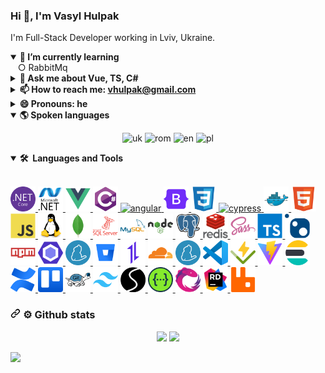### Hi 👋, I'm Vasyl Hulpak

I'm Full-Stack Developer working in Lviv, Ukraine.
<br>
<details open="">
  <summary>
    <b><g-emoji class="g-emoji" alias="hammer_and_wrench" fallback-src="https://github.githubassets.com/images/icons/emoji/unicode/1f6e0.png">🌱</g-emoji> I’m currently learning </b> 
  </summary>
    <div>&nbsp;&nbsp;&nbsp;○ RabbitMq</div>
</details>
<details>
  <summary>
    <b><g-emoji class="g-emoji" alias="hammer_and_wrench" fallback-src="https://github.githubassets.com/images/icons/emoji/unicode/1f6e0.png">💬</g-emoji> Ask me about Vue, TS, C# </b>    </summary>
</details>

<details>
  <summary>
    <b><g-emoji class="g-emoji" alias="hammer_and_wrench" fallback-src="https://github.githubassets.com/images/icons/emoji/unicode/1f6e0.png">📫</g-emoji> How to reach me: <a href="mailto:vhulpak@gmail.com">vhulpak@gmail.com</a></b>    </summary>
</details>

<details>
  <summary>
    <b><g-emoji class="g-emoji" alias="hammer_and_wrench" fallback-src="https://github.githubassets.com/images/icons/emoji/unicode/1f6e0.png">😄</g-emoji>&nbsp;Pronouns:&nbsp;he</b>    </summary>
</details>
<details open="">
  <summary><b><g-emoji class="g-emoji" alias="hammer_and_wrench" fallback-src="https://github.githubassets.com/images/icons/emoji/unicode/1f6e0.png">🌎</g->&nbsp;Spoken&nbsp;languages</b>    </summary>
<div align="center">

![uk](https://img.shields.io/badge/Lang-Ukrainian-green.svg)
![rom](https://img.shields.io/badge/Lang-Romanian-yellow.svg)
![en](https://img.shields.io/badge/Lang-English-blue.svg)
![pl](https://img.shields.io/badge/Lang-Polish-orange.svg)

</div>
  </details>
</li>
<details open="">
  <summary><b><g-emoji class="g-emoji" alias="hammer_and_wrench" fallback-src="https://github.githubassets.com/images/icons/emoji/unicode/1f6e0.png">🛠️</g-emoji>&nbsp;&nbsp;Languages&nbsp;and&nbsp;Tools</b></summary>
  <br>
  <p align="left" dir="auto">
    <a href="https://learn.microsoft.com/en-us/aspnet/core/introduction-to-aspnet-core?view=aspnetcore-7.0" rel="nofollow"> <img src="https://raw.githubusercontent.com/devicons/devicon/master/icons/dotnetcore/dotnetcore-original.svg" alt="dotnetcore" width="40" height="40" style="max-width: 100%;"> </a><a href="https://dotnet.microsoft.com/" rel="nofollow"> <img src="https://raw.githubusercontent.com/devicons/devicon/master/icons/dot-net/dot-net-original-wordmark.svg" alt="dotnet" width="40" height="40" style="max-width: 100%;"> </a>
  <a href="https://www.vuejs.org/" rel="nofollow"> <img src="https://raw.githubusercontent.com/devicons/devicon/master/icons/vuejs/vuejs-original.svg" alt="vuejs" width="40" height="40" style="max-width: 100%;"> </a><a href="https://learn.microsoft.com/en-us/dotnet/csharp/" rel="nofollow"> <img src="https://raw.githubusercontent.com/devicons/devicon/master/icons/csharp/csharp-original.svg" alt="csharp" width="40" height="40" style="max-width: 100%;"> </a>  <a href="https://angular.io" rel="nofollow"> <img src="https://github.com/VasylHulpak/devicon/blob/master/icons/angularjs/angularjs-original.svg" alt="angular" width="40" height="40" data-canonical-src="https://angular.io/assets/images/logos/angular/angular.svg" style="max-width: 100%;"> </a>   <a href="https://getbootstrap.com" rel="nofollow"> <img src="https://raw.githubusercontent.com/devicons/devicon/master/icons/bootstrap/bootstrap-plain.svg" alt="bootstrap" width="40" height="40" style="max-width: 100%;"> </a>  <a href="https://www.w3schools.com/css/" rel="nofollow"> <img src="https://raw.githubusercontent.com/devicons/devicon/master/icons/css3/css3-original.svg" alt="css3" width="40" height="40" style="max-width: 100%;"> </a> <a href="https://www.cypress.io" rel="nofollow"> <img src="https://raw.githubusercontent.com/simple-icons/simple-icons/6e46ec1fc23b60c8fd0d2f2ff46db82e16dbd75f/icons/cypress.svg" alt="cypress" width="40" height="40" style="max-width: 100%;"> </a> <a href="https://www.docker.com/" rel="nofollow"> <img src="https://raw.githubusercontent.com/devicons/devicon/master/icons/docker/docker-original.svg" alt="docker" width="40" height="40" style="max-width: 100%;"> </a>   <a href="https://www.w3.org/html/" rel="nofollow"> <img src="https://raw.githubusercontent.com/devicons/devicon/master/icons/html5/html5-original.svg" alt="html5" width="40" height="40" style="max-width: 100%;"> </a>  <a href="https://developer.mozilla.org/en-US/docs/Web/JavaScript" rel="nofollow"> <img src="https://raw.githubusercontent.com/devicons/devicon/master/icons/javascript/javascript-original.svg" alt="javascript" width="40" height="40" style="max-width: 100%;"> </a>   <a href="https://www.linux.org/" rel="nofollow"> <img src="https://raw.githubusercontent.com/devicons/devicon/master/icons/linux/linux-original.svg" alt="linux" width="40" height="40" style="max-width: 100%;"> </a>  <a href="https://www.mongodb.com/" rel="nofollow"> <img src="https://raw.githubusercontent.com/devicons/devicon/master/icons/mongodb/mongodb-original.svg" alt="mongodb" width="40" height="40" style="max-width: 100%;"> </a> <a href="https://www.microsoft.com/en-us/sql-server" rel="nofollow"> <img src="https://raw.githubusercontent.com/devicons/devicon/master/icons/microsoftsqlserver/microsoftsqlserver-plain-wordmark.svg" alt="mssql" width="40" height="40" style="max-width: 100%;"> </a> <a href="https://www.mysql.com/" rel="nofollow"> <img src="https://raw.githubusercontent.com/devicons/devicon/master/icons/mysql/mysql-original-wordmark.svg" alt="mysql" width="40" height="40" style="max-width: 100%;"> </a><a href="https://nodejs.org" rel="nofollow"> <img src="https://raw.githubusercontent.com/devicons/devicon/master/icons/nodejs/nodejs-original-wordmark.svg" alt="nodejs" width="40" height="40" style="max-width: 100%;"> </a> <a href="https://www.postgresql.org" rel="nofollow"> <img src="https://raw.githubusercontent.com/devicons/devicon/master/icons/postgresql/postgresql-original.svg" alt="postgresql" width="40" height="40" style="max-width: 100%;"> </a> 
    <a href="https://redis.io" rel="nofollow"> <img src="https://raw.githubusercontent.com/devicons/devicon/master/icons/redis/redis-original-wordmark.svg" alt="redis" width="40" height="40" style="max-width: 100%;"> </a> <a href="https://sass-lang.com" rel="nofollow"> <img src="https://raw.githubusercontent.com/devicons/devicon/master/icons/sass/sass-original.svg" alt="sass" width="40" height="40" style="max-width: 100%;"> </a>  <a href="https://www.typescriptlang.org/" rel="nofollow"> <img src="https://raw.githubusercontent.com/devicons/devicon/master/icons/typescript/typescript-original.svg" alt="typescript" width="40" height="40" style="max-width: 100%;"> </a>  
  <a href="https://www.nuget.org/" rel="nofollow"> <img src="https://raw.githubusercontent.com/devicons/devicon/master/icons/nuget/nuget-original.svg" alt="nuget" width="40" height="40" style="max-width: 100%;"> </a>
  <a href="https://www.npmjs.com/" rel="nofollow"> <img src="https://raw.githubusercontent.com/devicons/devicon/master/icons/npm/npm-original-wordmark.svg" alt="npm" width="40" height="40" style="max-width: 100%;"> </a>
     <a href="https://eslint.org/" rel="nofollow"> <img src="https://raw.githubusercontent.com/devicons/devicon/master/icons/eslint/eslint-original.svg" alt="eslint" width="40" height="40" style="max-width: 100%;"> </a>
       <a href="https://yarnpkg.com/" rel="nofollow"> <img src="https://raw.githubusercontent.com/devicons/devicon/master/icons/yarn/yarn-original.svg" alt="yarn" width="40" height="40" style="max-width: 100%;"> </a>     
     <a href="https://bitbucket.org/" rel="nofollow"> <img src="https://raw.githubusercontent.com/devicons/devicon/master/icons/bitbucket/bitbucket-original.svg" alt="bitbucket" width="40" height="40" style="max-width: 100%;"> </a>    
     <a href="https:/axios-http.com/" rel="nofollow"> <img src="https://raw.githubusercontent.com/devicons/devicon/master/icons/axios/axios-plain.svg" alt="axios" width="40" height="40" style="max-width: 100%;"> </a>  
     <a href="https:/www.cloudflare.com/" rel="nofollow"> <img src="https://raw.githubusercontent.com/devicons/devicon/master/icons/cloudflare/cloudflare-original.svg" alt="cloudflare" width="40" height="40" style="max-width: 100%;"> </a>
     <a href="https:/www.yarnpkg.com/" rel="nofollow"> <img src="https://raw.githubusercontent.com/devicons/devicon/master/icons/yarn/yarn-original.svg" alt="yarn" width="40" height="40" style="max-width: 100%;"> </a>
     <a href="https://code.visualstudio.com/" rel="nofollow"> <img src="https://raw.githubusercontent.com/devicons/devicon/master/icons/vscode/vscode-original.svg" alt="yarn" width="40" height="40" style="max-width: 100%;"> </a>
     <a href="https://vitest.dev/" rel="nofollow"> <img src="https://raw.githubusercontent.com/devicons/devicon/master/icons/vitest/vitest-original.svg" alt="vitest" width="40" height="40" style="max-width: 100%;"> </a>
     <a href="https://vitejs.dev/" rel="nofollow"> <img src="https://raw.githubusercontent.com/devicons/devicon/master/icons/vitejs/vitejs-original.svg" alt="vite" width="40" height="40" style="max-width: 100%;"> </a>
     <a href="https://www.elastic.co/" rel="nofollow"> <img src="https://raw.githubusercontent.com/devicons/devicon/master/icons/elasticsearch/elasticsearch-original.svg" alt="elasticsearch" width="40" height="40" style="max-width: 100%;"> </a>
     <a href="https://www.atlassian.com/software/confluence/" rel="nofollow"> <img src="https://raw.githubusercontent.com/devicons/devicon/master/icons/confluence/confluence-original.svg" alt="confluence" width="40" height="40" style="max-width: 100%;"> </a>
     <a href="https://www.trello.com/" rel="nofollow"> <img src="https://raw.githubusercontent.com/devicons/devicon/master/icons/trello/trello-original.svg" alt="trello" width="40" height="40" style="max-width: 100%;"> </a>
     <a href="https://www.tortoisegit.org/" rel="nofollow"> <img src="https://raw.githubusercontent.com/devicons/devicon/master/icons/tortoisegit/tortoisegit-original.svg" alt="tortoisegit" width="40" height="40" style="max-width: 100%;"> </a>
     <a href="https://www.tailwindcss.com/" rel="nofollow"> <img src="https://raw.githubusercontent.com/devicons/devicon/master/icons/tailwindcss/tailwindcss-original.svg" alt="tailwindcss" width="40" height="40" style="max-width: 100%;"> </a>
     <a href="https://www.swiperjs.com/" rel="nofollow"> <img src="https://raw.githubusercontent.com/devicons/devicon/master/icons/swiper/swiper-original.svg" alt="swiper" width="40" height="40" style="max-width: 100%;"> </a>
     <a href="https://www.swagger.io/" rel="nofollow"> <img src="https://raw.githubusercontent.com/devicons/devicon/master/icons/swagger/swagger-original.svg" alt="swagger" width="40" height="40" style="max-width: 100%;"> </a>
     <a href="https://www.rxjs.dev/" rel="nofollow"> <img src="https://raw.githubusercontent.com/devicons/devicon/master/icons/rxjs/rxjs-original.svg" alt="rxjs" width="40" height="40" style="max-width: 100%;"> </a>
     <a href="https://www.jetbrains.com/rider/" rel="nofollow"> <img src="https://raw.githubusercontent.com/devicons/devicon/master/icons/rider/rider-original.svg" alt="rider" width="40" height="40" style="max-width: 100%;"> </a>
     <a href="https://www.rabbitmq.com/" rel="nofollow"> <img src="https://raw.githubusercontent.com/devicons/devicon/master/icons/rabbitmq/rabbitmq-original.svg" alt="rabbitmq" width="40" height="40" style="max-width: 100%;"> </a>
  </p>
</details>


<h3 dir="auto"><a id="user-content-github-stats" class="anchor" aria-hidden="true" href="#github-stats"><svg class="octicon octicon-link" viewBox="0 0 16 16" version="1.1" width="16" height="16" aria-hidden="true"><path d="m7.775 3.275 1.25-1.25a3.5 3.5 0 1 1 4.95 4.95l-2.5 2.5a3.5 3.5 0 0 1-4.95 0 .751.751 0 0 1 .018-1.042.751.751 0 0 1 1.042-.018 1.998 1.998 0 0 0 2.83 0l2.5-2.5a2.002 2.002 0 0 0-2.83-2.83l-1.25 1.25a.751.751 0 0 1-1.042-.018.751.751 0 0 1-.018-1.042Zm-4.69 9.64a1.998 1.998 0 0 0 2.83 0l1.25-1.25a.751.751 0 0 1 1.042.018.751.751 0 0 1 .018 1.042l-1.25 1.25a3.5 3.5 0 1 1-4.95-4.95l2.5-2.5a3.5 3.5 0 0 1 4.95 0 .751.751 0 0 1-.018 1.042.751.751 0 0 1-1.042.018 1.998 1.998 0 0 0-2.83 0l-2.5 2.5a1.998 1.998 0 0 0 0 2.83Z"></path></svg></a>
  <g-emoji class="g-emoji" alias="gear" fallback-src="https://github.githubassets.com/images/icons/emoji/unicode/2699.png">⚙️</g-emoji>
  Github stats</h3>

<p align="center">
  <img src="https://github-readme-stats.vercel.app/api?username=vasylhulpak&show_icons=true&theme=algolia" height="165">
<img src="https://streak-stats.demolab.com/?user=vasylhulpak&theme=algolia" height="165">
</p>
<p dir="auto"><a target="_blank" rel="noopener noreferrer nofollow" href="https://camo.githubusercontent.com/d397a54b034d69cb5520873c975eefe2ca67a7ff1e0ef19d0eff983691497d31/68747470733a2f2f6769746875622d726561646d652d61637469766974792d67726170682e76657263656c2e6170702f67726170683f757365726e616d653d5072616b61736834383434267468656d653d72656163742d6461726b26617265613d7472756526686964655f626f726465723d747275652367682d6c696768742d6d6f64652d6f6e6c79"><img src="https://github-readme-activity-graph.vercel.app/graph?username=vasylhulpak&theme=react-dark" style="max-width: 100%;"></a></p>


